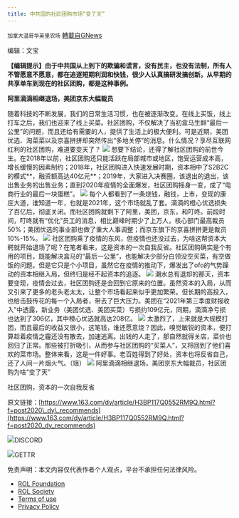 ```yaml
---
title: 中共国的社区团购市场“变了天”
---
```

`加拿大温哥华英里农场` [轉載自GNews](https://gnews.org/zh-hans/2241306/)

编辑：文宝



**【编辑提示】由于中共国从上到下的欺骗和谎言，没有民主，也没有法制，所有人不管愿意不愿意，都在追逐短期利润和快钱，很少人认真搞研发搞创新。从早期的共享单车到现在的社区团购，都是这种事例。**

**阿里滴滴相继退场，美团京东大幅裁员**

随着科技的不断发展，我们的日常生活习惯，也在被逐渐改变。在线上买饭，线上打车之后，我们也迎来了线上买菜。社区团购，不仅解决了当初盒马生鲜“最后一公里”的问题，而且还给有需要的人，提供了生活上的极大便利。可是近期，美团优选、淘菜菜以及京喜拼拼却突然传出“多地关停”的消息。什么情况？享尽互联网红利的社区团购，难道要变天了？
![](https://nimg.ws.126.net/?url=http%3A%2F%2Fdingyue.ws.126.net%2F2022%2F0326%2F92027a29j00r9bc1e002pc000zk00npg.jpg&amp;thumbnail=660x2147483647&amp;quality=80&amp;type=jpg)
想要下结论，还得了解社区团购的前世今生。在2018年以前，社区团购还只能活跃在局部城市或地区，饱受运营成本高，增长缓慢的因素制约；2018年，社区团购进入快速发展时期，资本相中了S2B2C的模式**，融资额高达40亿元**；2019年，大家进入决赛圈，该退出的退出，该出售业务的出售业务；直到2020年疫情的全面爆发，社区团购摇身一变，成了“电商行业的最后一块蛋糕”。
![](https://nimg.ws.126.net/?url=http%3A%2F%2Fdingyue.ws.126.net%2F2022%2F0326%2F47441116j00r9bc1f002gc000ze00l5g.jpg&amp;thumbnail=660x2147483647&amp;quality=80&amp;type=jpg)
每个人都看到了一条烧钱，融钱，上市，变现的康庄大道，谁知道一年，也就是2021年，这个市场就乱了套。滴滴的橙心优选损失了百亿后，彻底关闭。而社区团购就剩下了阿里，美团，京东，和叮咚。前段时间，叮咚就有“优化”员工的消息，相比巅峰时期少了上万人，核心部门最高裁员50%；美团优选的事业部也做了重大人事调整；而京东旗下的京喜拼拼更是裁员10%-15%。
![](https://nimg.ws.126.net/?url=http%3A%2F%2Fdingyue.ws.126.net%2F2022%2F0326%2F2445eaacj00r9bc1f007fc0012w00n3g.jpg&amp;thumbnail=660x2147483647&amp;quality=80&amp;type=jpg)
社区团购乘了疫情的东风，但疫情也还没过去，为啥这帮资本大鳄就开始退场了呢？在笔者看来，这是资本的一次自我反省。社区团购确实是个有用的项目，既能解决盒马的“最后一公里”，也能解决少部分白领没空买菜，有空做饭的问题。但是它只是个小项目，虽然它在疫情的推动下，爆发出了ofo的气势躁动的资本相继入局，但终归是经不起资本的追逐。
![](https://nimg.ws.126.net/?url=http%3A%2F%2Fdingyue.ws.126.net%2F2022%2F0326%2F48f8c374j00r9bc1h0051c001kw010gg.jpg&amp;thumbnail=660x2147483647&amp;quality=80&amp;type=jpg)
潮水总有退却的那天，资本要变现，疫情会过去，社区团购还是会回到它原来的位置。虽然资本的入局，从而又引来了更多的老头老太太，让整个市场看起来似乎更加繁荣。但长期的高投入，也给击鼓传花的每一个入局者，带去了巨大压力。美团在“2021年第三季度财报收入”中透露，新业务（美团优选、美团买菜）亏损约109亿元，同期，滴滴净亏损也达到了306亿，其中橙心优选就高达208亿。
![](https://nimg.ws.126.net/?url=http%3A%2F%2Fdingyue.ws.126.net%2F2022%2F0326%2F2f4d2153j00r9bc1i00c8c002e201clg.jpg&amp;thumbnail=660x2147483647&amp;quality=80&amp;type=jpg)
太激烈了，上来就是大规模打团，而且最后的收益又很小，这笔钱，谁还愿意烧？因此，嗅觉敏锐的资本，便打算趁着疫情之霾还没有散去，加速逃离。出钱的人走了，那自然就得关店，菜价也回归了正常。那些被打折吸引，从而参与社区团购的“买菜人”，又将回到了他们喜欢的菜市场。整体来看，这是一件好事。老百姓得到了好处，资本也将反省自己，还了人间一片烟火气。（瑶）
![](https://nimg.ws.126.net/?url=http%3A%2F%2Fdingyue.ws.126.net%2F2022%2F0326%2Fc60d62e5j00r9bc1i003dc001xg01acg.jpg&amp;thumbnail=660x2147483647&amp;quality=80&amp;type=jpg)
阿里滴滴相继退场，美团京东大幅裁员，社区团购为啥“变了天”

社区团购，资本的一次自我反省



原文链接：[https://www.163.com/dy/article/H3BP117Q0552RM9Q.html?f=post2020\_dy\_recommends](https://www.163.com/dy/article/H3BP117Q0552RM9Q.html?f=post2020_dy_recommends)

![](https://assets.gnews.org/wp-content/uploads/2022/03/Discord-QR-29.png)DISCORD

![](https://assets.gnews.org/wp-content/uploads/2022/03/gettr-28.png)GETTR

 

免责声明：本文内容仅代表作者个人观点，平台不承担任何法律风险。

- [ROL Foundation](https://rolfoundation.org/)
- [ROL Society](https://rolsociety.org/)
- [Terms of use](https://gnews.org/terms-of-use-3/)
- [Privacy Policy](https://gnews.org/privacy-policy/)
